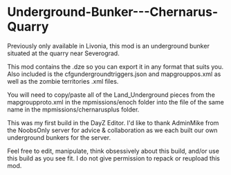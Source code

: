 # Underground-Bunker---Chernarus-Quarry

Previously only available in Livonia, this mod is an underground bunker situated at the quarry near Severograd.

This mod contains the .dze so you can export it in any format that suits you. Also included is the cfgundergroundtriggers.json and mapgrouppos.xml as well as the zombie territories .xml files.

You will need to copy/paste all of the Land_Underground pieces from the mapgroupproto.xml in the mpmissions/enoch folder into the file of the same name in the mpmissions/chernarusplus folder.

This was my first build in the DayZ Editor. I'd like to thank AdminMike from the NoobsOnly server for advice & collaboration as we each built our own underground bunkers for the server. 

Feel free to edit, manipulate, think obsessively about this build, and/or use this build as you see fit. I do not give permission to repack or reupload this mod.
